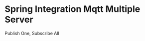 Spring Integration Mqtt Multiple Server
=============================

Publish One, Subscribe All



